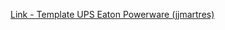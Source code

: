 [Link - Template UPS Eaton Powerware (jjmartres)](https://github.com/jjmartres/Zabbix/tree/master/zbx-templates/zbx-eaton)
